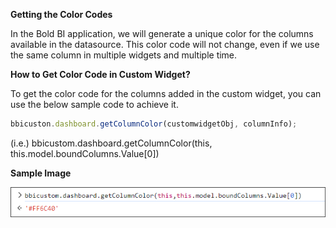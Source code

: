 **Getting the Color Codes**

In the Bold BI application, we will generate a unique color for the columns available in the datasource. This color code will not change, even if we use the same column in multiple widgets and multiple time. 

**How to Get Color Code in Custom Widget?**

To get the color code for the columns added in the custom widget, you can use the below sample code to achieve it.

```javascript
bbicuston.dashboard.getColumnColor(customwidgetObj, columnInfo);
```

(i.e.) bbicustom.dashboard.getColumnColor(this, this.model.boundColumns.Value[0])

**Sample Image**

![Basic Properties](images/ColumnColor.png)